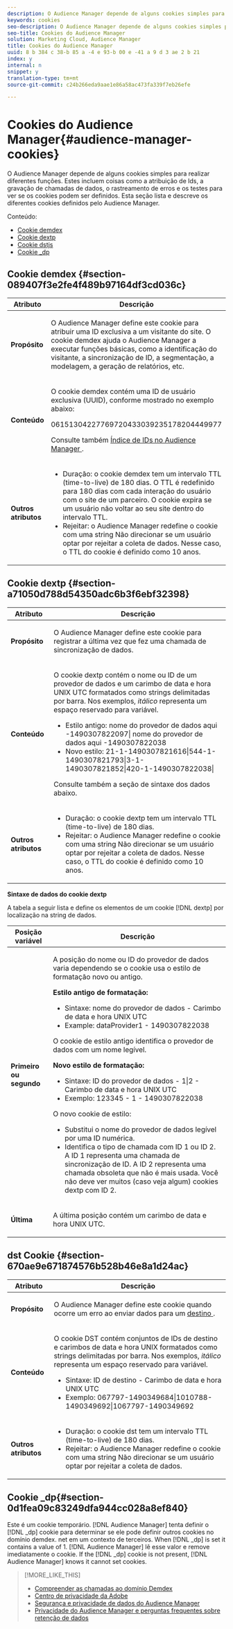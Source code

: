 ```yaml
---
description: O Audience Manager depende de alguns cookies simples para realizar diferentes funções.  Estes incluem coisas como a atribuição de Ids, a gravação de chamadas de dados, o rastreamento de erros e os testes para ver se os cookies podem ser definidos. Esta seção lista e descreve os diferentes cookies definidos pelo Audience Manager.
keywords: cookies
seo-description: O Audience Manager depende de alguns cookies simples para realizar diferentes funções.  Estes incluem coisas como a atribuição de Ids, a gravação de chamadas de dados, o rastreamento de erros e os testes para ver se os cookies podem ser definidos.  Esta seção lista e descreve os diferentes cookies definidos pelo Audience Manager.
seo-title: Cookies do Audience Manager
solution: Marketing Cloud, Audience Manager
title: Cookies do Audience Manager
uuid: 8 b 384 c 38-b 85 a -4 e 93-b 00 e -41 a 9 d 3 ae 2 b 21
index: y
internal: n
snippet: y
translation-type: tm+mt
source-git-commit: c24b266eda9aae1e86a58ac473fa339f7eb26efe

---
```



# Cookies do Audience Manager{#audience-manager-cookies}

O Audience Manager depende de alguns cookies simples para realizar diferentes funções.  Estes incluem coisas como a atribuição de Ids, a gravação de chamadas de dados, o rastreamento de erros e os testes para ver se os cookies podem ser definidos.  Esta seção lista e descreve os diferentes cookies definidos pelo Audience Manager.

Conteúdo:

<ul class="simplelist"> 
 <li> <a href="../cookies/cookies-am.md#section-089407f3e2fe4f489b97164df3cd036c" format="dita" scope="local"> Cookie demdex </a> </li> 
 <li> <a href="../cookies/cookies-am.md#section-a71050d788d54350adc6b3f6ebf32398" format="dita" scope="local"> Cookie dextp </a> </li> 
 <li> <a href="../cookies/cookies-am.md#section-670ae9e671874576b528b46e8a1d24ac" format="dita" scope="local"> Cookie dstjs </a> </li> 
 <li> <a href="../cookies/cookies-am.md#section-0d1fea09c83249dfa944cc028a8ef840" format="dita" scope="local">Cookie _dp</a> </li> 
</ul>

## Cookie demdex {#section-089407f3e2fe4f489b97164df3cd036c}

<table id="table_1CCF7EA2BC9E421F8DEECA5F611E33F6"> 
 <thead> 
  <tr> 
   <th colname="col1" class="entry"> Atributo </th> 
   <th colname="col2" class="entry"> Descrição </th> 
  </tr> 
 </thead>
 <tbody> 
  <tr> 
   <td colname="col1"> <p> <b>Propósito</b> </p> </td> 
   <td colname="col2"> <p>  O <span class="keyword">Audience Manager</span> define este cookie para atribuir uma ID exclusiva a um visitante do site. O cookie <span class="wintitle">demdex</span> ajuda o <span class="keyword">Audience Manager</span> a executar funções básicas, como a identificação do visitante, a sincronização de ID, a segmentação, a modelagem, a geração de relatórios, etc. </p> </td> 
  </tr> 
  <tr> 
   <td colname="col1"> <p> <b>Conteúdo</b> </p> </td> 
   <td colname="col2"> <p>O cookie <span class="wintitle">demdex</span> contém uma ID de usuário exclusiva (UUID), conforme mostrado no exemplo abaixo: </p> <p> <span class="codeph"> 06151304227769720433039235178204449977 </span> </p> <p>Consulte também <a href="https://marketing.adobe.com/resources/help/en_US/aam/ids-in-aam.html" format="https" scope="external">Índice de IDs no Audience Manager </a>. </p> </td> 
  </tr> 
  <tr> 
   <td colname="col1"> <p> <b>Outros atributos</b> </p> </td> 
   <td colname="col2"> <p> 
     <ul id="ul_11291DA87C5045E880034E06C863BCDA"> 
      <li id="li_40C30A06A12449A4A8748621223CA71B">Duração: o cookie <span class="wintitle">demdex</span> tem um intervalo TTL (time-to-live) de 180 dias. O TTL é redefinido para 180 dias com cada interação do usuário com o site de um parceiro. O cookie expira se um usuário não voltar ao seu site dentro do intervalo TTL. </li> 
      <li id="li_A589EDA2198249829207A183872EF1FF">Rejeitar: o <span class="keyword">Audience Manager</span> redefine o cookie com uma string <span class="codeph">Não direcionar</span> se um usuário optar por rejeitar a coleta de dados. Nesse caso, o TTL do cookie é definido como 10 anos. </li> 
     </ul> </p> </td> 
  </tr> 
 </tbody> 
</table>

## Cookie dextp {#section-a71050d788d54350adc6b3f6ebf32398}

<table id="table_7343C9C9ADD24D3FA693ECC76E4A4045"> 
 <thead> 
  <tr> 
   <th colname="col1" class="entry"> Atributo </th> 
   <th colname="col2" class="entry"> Descrição </th> 
  </tr> 
 </thead>
 <tbody> 
  <tr> 
   <td colname="col1"> <p> <b>Propósito</b> </p> </td> 
   <td colname="col2"> <p>  O <span class="keyword">Audience Manager</span> define este cookie para registrar a última vez que fez uma chamada de sincronização de dados. </p> </td> 
  </tr> 
  <tr> 
   <td colname="col1"> <p> <b>Conteúdo</b> </p> </td> 
   <td colname="col2"> <p>O cookie <span class="wintitle">dextp</span> contém o nome ou ID de um provedor de dados e um carimbo de data e hora UNIX UTC formatados como strings delimitadas por barra. Nos exemplos, <i>itálico</i> representa um espaço reservado para variável. </p> <p> 
     <ul id="ul_80D0BC3FCF06470991E12712401D784A"> 
      <li id="li_03747A433CEB4756A26CD866E716B89D">Estilo antigo: <span class="codeph"> <span class="varname"> nome do provedor de dados aqui </span>-1490307822097| <span class="varname"> nome do provedor de dados aqui </span>-1490307822038 </span> </li> 
      <li id="li_79E7000E82DB4ADA9E9887B017343B2D">Novo estilo: <span class="codeph">21-1-1490307821616|544-1-1490307821793|3-1-1490307821852|420-1-1490307822038| </span> </li> 
     </ul> </p> <p>Consulte também a seção de sintaxe dos dados abaixo. </p> </td> 
  </tr> 
  <tr> 
   <td colname="col1"> <p> <b>Outros atributos</b> </p> </td> 
   <td colname="col2"> <p> 
     <ul id="ul_4922AC2CD55D4C888A6FBEB22F8B889B"> 
      <li id="li_91A68C44E53840379C2ACDED25468735">Duração: o cookie <span class="wintitle">dextp</span> tem um intervalo TTL (time-to-live) de 180 dias. </li> 
      <li id="li_6B8C674EFAAC4DABA0A640CF29247F99">Rejeitar: o <span class="keyword">Audience Manager</span> redefine o cookie com uma string <span class="codeph">Não direcionar</span> se um usuário optar por rejeitar a coleta de dados. Nesse caso, o TTL do cookie é definido como 10 anos. </li> 
     </ul> </p> </td> 
  </tr> 
 </tbody> 
</table>

**Sintaxe de dados do cookie dextp**

A tabela a seguir lista e define os elementos de um cookie [!DNL dextp] por localização na string de dados.

<table id="table_BE00604B97F24F5A94AA4F566063D785"> 
 <thead> 
  <tr> 
   <th colname="col1" class="entry"> Posição variável </th> 
   <th colname="col2" class="entry"> Descrição </th> 
  </tr> 
 </thead>
 <tbody> 
  <tr> 
   <td colname="col1"> <p> <b>Primeiro ou segundo</b> </p> </td> 
   <td colname="col2"> <p>A posição do nome ou ID do provedor de dados varia dependendo se o cookie usa o estilo de formatação novo ou antigo. </p> <p> <b>Estilo antigo de formatação: </b> </p> <p> 
     <ul id="ul_5BFBF40E3FE849CA859030F2D070FDF6"> 
      <li id="li_E8F4DC0CB15B472ABE9892B3A61D7F77">Sintaxe: <span class="codeph"> <span class="varname"> nome do provedor de dados </span> - <span class="varname"> Carimbo de data e hora UNIX UTC </span></span> </li> 
      <li id="li_7CD8B101156140F49EA97B18E9591402">Example: <span class="codeph"> dataProvider1 - 1490307822038 </span> </li> 
     </ul> </p> <p>O cookie de estilo antigo identifica o provedor de dados com um nome legível. </p> <p> <b>Novo estilo de formatação:</b> </p> <p> 
     <ul id="ul_AC6225CA781746148C125F21DFED1ED9"> 
      <li id="li_29C4B52E398B4EA28944980A15B05A57">Sintaxe: <span class="codeph"> <span class="varname"> ID do provedor de dados </span> - 1|2 - <span class="varname"> Carimbo de data e hora UNIX UTC </span></span> </li> 
      <li id="li_3BF30CA5FED242DF96E0B54AFC64B06F">Exemplo: <span class="codeph"> 123345 - 1 - 1490307822038 </span> </li> 
     </ul> </p> <p>O novo cookie de estilo: </p> <p> 
     <ul id="ul_F05A91A455FA44C7A71186C0C9E31630"> 
      <li id="li_A8C9638173684359BABC4207845A4F48">Substitui o nome do provedor de dados legível por uma ID numérica. </li> 
      <li id="li_28F1E2DB24904E53BE9718AD788CE61E">Identifica o tipo de chamada com ID 1 ou ID 2. A ID 1 representa uma chamada de sincronização de ID. A ID 2 representa uma chamada obsoleta que não é mais usada. Você não deve ver muitos (caso veja algum) cookies dextp com ID 2. </li> 
     </ul> </p> </td> 
  </tr> 
  <tr> 
   <td colname="col1"> <p> <b>Última</b> </p> </td> 
   <td colname="col2"> <p>A última posição contém um carimbo de data e hora UNIX UTC. </p> </td> 
  </tr> 
 </tbody> 
</table>

## dst Cookie {#section-670ae9e671874576b528b46e8a1d24ac}

<table id="table_83AE9B6350C6408BAECD9FCF33022B98"> 
 <thead> 
  <tr> 
   <th colname="col1" class="entry"> Atributo </th> 
   <th colname="col2" class="entry"> Descrição </th> 
  </tr> 
 </thead>
 <tbody> 
  <tr> 
   <td colname="col1"> <p> <b>Propósito</b> </p> </td> 
   <td colname="col2"> <p>  O <span class="keyword">Audience Manager</span> define este cookie quando ocorre um erro ao enviar dados para um <a href="https://marketing.adobe.com/resources/help/en_US/aam/c_destinations.html" format="https" scope="external">destino </a>. </p> </td> 
  </tr> 
  <tr> 
   <td colname="col1"> <p> <b>Conteúdo</b> </p> </td> 
   <td colname="col2"> <p> O cookie <span class="wintitle">DST</span> contém conjuntos de IDs de destino e carimbos de data e hora UNIX formatados como strings delimitadas por barra. Nos exemplos, <i>itálico</i> representa um espaço reservado para variável. </p> <p> 
     <ul id="ul_CE98076A02DA413486C1D341E9806889"> 
      <li id="li_850209D956644749B98C7A208C825C15">Sintaxe: <span class="codeph"><span class="varname"> ID de destino </span> - <span class="varname"> Carimbo de data e hora UNIX UTC </span></span> </li> 
      <li id="li_4A22152C70844733982230EBF7B9EB78">Exemplo: <span class="codeph">067797-1490349684|1010788-1490349692|1067797-1490349692 </span> </li> 
     </ul> </p> </td> 
  </tr> 
  <tr> 
   <td colname="col1"> <p> <b>Outros atributos</b> </p> </td> 
   <td colname="col2"> <p> 
     <ul id="ul_5D13DD701B484B51BF2808A69A919106"> 
      <li id="li_4E665114C63246FBA32A4E19984D2693">Duração: o cookie <span class="wintitle">dst</span> tem um intervalo TTL (time-to-live) de 180 dias. </li> 
      <li id="li_A682B566704F43D2AB72487EFF212474">Rejeitar: o <span class="keyword">Audience Manager</span> redefine o cookie com uma string <span class="codeph">Não direcionar</span> se um usuário optar por rejeitar a coleta de dados. </li> 
     </ul> </p> </td> 
  </tr> 
 </tbody> 
</table>

## Cookie _dp{#section-0d1fea09c83249dfa944cc028a8ef840}

Este é um cookie temporário. [!DNL Audience Manager] tenta definir o [!DNL _dp] cookie para determinar se ele pode definir outros cookies no domínio demdex. net em um contexto de terceiros. When [!DNL _dp] is set it contains a value of 1. [!DNL Audience Manager] lê esse valor e remove imediatamente o cookie. If the [!DNL _dp] cookie is not present, [!DNL Audience Manager] knows it cannot set cookies.

>[!MORE_LIKE_THIS]
>
>* [Compreender as chamadas ao domínio Demdex](https://marketing.adobe.com/resources/help/en_US/aam/demdex-calls.html)
>* [Centro de privacidade da Adobe](http://www.adobe.com/privacy.html)
>* [Segurança e privacidade de dados do Audience Manager](https://marketing.adobe.com/resources/help/en_US/aam/c_data_security_and_privacy.html)
>* [Privacidade do Audience Manager e perguntas frequentes sobre retenção de dados](https://marketing.adobe.com/resources/help/en_US/aam/faq_privacy.html)


